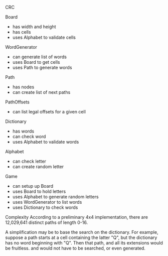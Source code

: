 CRC

Board
- has width and height
- has cells
- uses Alphabet to validate cells

WordGenerator
- can generate list of words
- uses Board to get cells
- uses Path to generate words

Path
- has nodes
- can create list of next paths

PathOffsets
- can list legal offsets for a given cell

Dictionary
- has words
- can check word
- uses Alphabet to validate words

Alphabet
- can check letter
- can create random letter

Game
- can setup up Board
- uses Board to hold letters
- uses Alphabet to generate random letters
- uses WordGenerator to list words
- uses Dictionary to check words

Complexity
According to a preliminary 4x4 implementation, there are 12,029,641 distinct paths of length 0-16.

A simplification may be to base the search on the dictionary. For example, suppose a path starts at a cell
containing the latter "Q", but the dictionary has no word beginning with "Q". Then that path, and all its
extensions would be fruitless. and would not have to be searched, or even generated.
